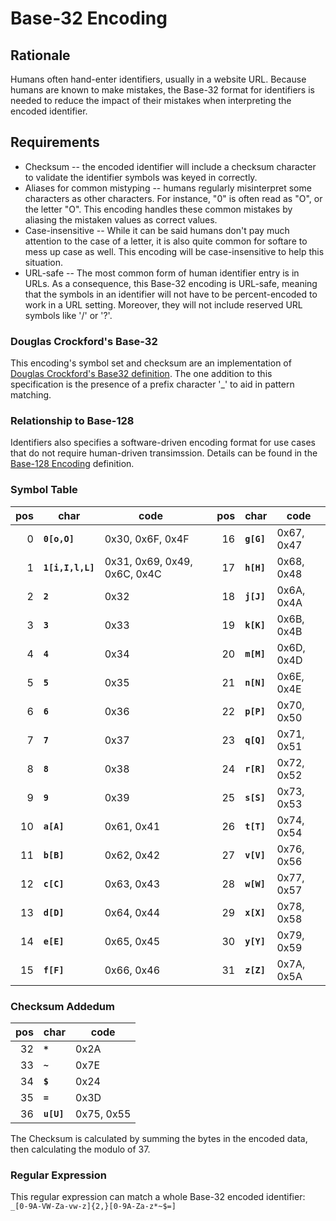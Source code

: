 # Base-32 Encoding
## Rationale
Humans often hand-enter identifiers, usually in a website URL. Because humans are known to make mistakes, the Base-32 format for identifiers is needed to reduce the impact of their mistakes when interpreting the encoded identifier.

## Requirements
* Checksum -- the encoded identifier will include a checksum character to validate the identifier symbols was keyed in correctly.
* Aliases for common mistyping -- humans regularly misinterpret some characters as other characters. For instance, "0" is often read as "O", or the letter "O". This encoding handles these common mistakes by aliasing the mistaken values as correct values.
* Case-insensitive -- While it can be said humans don't pay much attention to the case of a letter, it is also quite common for softare to mess up case as well. This encoding will be case-insensitive to help this situation.
* URL-safe -- The most common form of human identifier entry is in URLs. As a consequence, this Base-32 encoding is URL-safe, meaning that the symbols in an identifier will not have to be percent-encoded to work in a URL setting. Moreover, they will not include reserved URL symbols like '/' or '?'.

### Douglas Crockford's Base-32
This encoding's symbol set and checksum are an implementation of [Douglas Crockford's Base32 definition](http://crockford.com/wrmg/base32.html). The one addition to this specification is the presence of a prefix character '_' to aid in pattern matching.


### Relationship to Base-128
Identifiers also specifies a software-driven encoding format for use cases that do not require human-driven transimssion. Details can be found in the [Base-128 Encoding](Base-128.md) definition.

### Symbol Table
|pos|char|code|  |pos|char|code|
|---:|---|---|---|---:|---|---|
|0|**`0[o,O]`**|0x30, 0x6F, 0x4F| |16|**`g[G]`**|0x67, 0x47|
|1|**`1[i,I,l,L]`**|0x31, 0x69, 0x49, 0x6C, 0x4C| |17|**`h[H]`**|0x68, 0x48|
|2|**`2`**|0x32| |18|**`j[J]`**|0x6A, 0x4A|
|3|**`3`**|0x33| |19|**`k[K]`**|0x6B, 0x4B|
|4|**`4`**|0x34| |20|**`m[M]`**|0x6D, 0x4D|
|5|**`5`**|0x35| |21|**`n[N]`**|0x6E, 0x4E|
|6|**`6`**|0x36| |22|**`p[P]`**|0x70, 0x50|
|7|**`7`**|0x37| |23|**`q[Q]`**|0x71, 0x51|
|8|**`8`**|0x38| |24|**`r[R]`**|0x72, 0x52|
|9|**`9`**|0x39| |25|**`s[S]`**|0x73, 0x53|
|10|**`a[A]`**|0x61, 0x41| |26|**`t[T]`**|0x74, 0x54|
|11|**`b[B]`**|0x62, 0x42| |27|**`v[V]`**|0x76, 0x56|
|12|**`c[C]`**|0x63, 0x43| |28|**`w[W]`**|0x77, 0x57|
|13|**`d[D]`**|0x64, 0x44| |29|**`x[X]`**|0x78, 0x58|
|14|**`e[E]`**|0x65, 0x45| |30|**`y[Y]`**|0x79, 0x59|
|15|**`f[F]`**|0x66, 0x46| |31|**`z[Z]`**|0x7A, 0x5A|

### Checksum Addedum
|pos|char|code|
|---:|---|---|
|32|**`*`**|0x2A|
|33|**`~`**|0x7E|
|34|**`$`**|0x24|
|35|**`=`**|0x3D|
|36|**`u[U]`**|0x75, 0x55|

The Checksum is calculated by summing the bytes in the encoded data, then calculating the modulo of 37.

### Regular Expression
This regular expression can match a whole Base-32 encoded identifier: `_[0-9A-VW-Za-vw-z]{2,}[0-9A-Za-z*~$=]`
